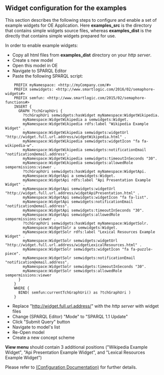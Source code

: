## Widget configuration for the examples

    
This section describes the following steps to configure and enable a set of 
example widgets for OE Application. Here __examples_src__ is the directory that 
contains simple widgets source files, whereas __examples_dist__ is the directly 
that contains simple widgets prepared for use.

  In order to enable example widgets:
  
  - Copy all html files from __examples_dist__ directory on your *http server*.
  - Create s new model
  - Open this model in OE
  - Navigate to SPARQL Editor
  - Paste the following SPARQL script:
  
```
    PREFIX myNamespace: <http://myCompany.com/#> 
    PREFIX semwidgets: <http://www.smartlogic.com/2016/02/semaphore-widgets#> 
    PREFIX semfun: <http://www.smartlogic.com/2015/02/semaphore-functions#>
    INSERT {
      GRAPH ?tchGraphUri {
        ?tchGraphUri semwidgets:hasWidget myNamespace:WidgetWikipedia.   
        myNamespace:WidgetWikipedia a semwidgets:Widget.
        myNamespace:WidgetWikipedia rdfs:label "Wikipedia Example Widget" .
        myNamespace:WidgetWikipedia semwidgets:widgetUrl "http://widget.full.url.address/widgetWikipedia.html" .
        myNamespace:WidgetWikipedia semwidgets:widgetIcon "fa fa-wikipedia-w".
        myNamespace:WidgetWikipedia semwidgets:notificationEmail "notification@email.address".
        myNamespace:WidgetWikipedia semwidgets:timeoutInSeconds "30".
        myNamespace:WidgetWikipedia semwidgets:allowedRole sempermissions:viewer .
        ?tchGraphUri semwidgets:hasWidget myNamespace:WidgetApi.   
        myNamespace:WidgetApi a semwidgets:Widget.
        myNamespace:WidgetApi rdfs:label "Api Presentation Example Widget" .
        myNamespace:WidgetApi semwidgets:widgetUrl "http://widget.full.url.address/widgetApiPresentation.html" .
        myNamespace:WidgetApi semwidgets:widgetIcon "fa fa-list".
        myNamespace:WidgetApi semwidgets:notificationEmail "notification@email.address".
        myNamespace:WidgetApi semwidgets:timeoutInSeconds "30".
        myNamespace:WidgetApi semwidgets:allowedRole sempermissions:viewer .
        ?tchGraphUri semwidgets:hasWidget myNamespace:WidgetSolr.   
        myNamespace:WidgetSolr a semwidgets:Widget.
        myNamespace:WidgetSolr rdfs:label "Lexical Resources Example Widget" .
        myNamespace:WidgetSolr semwidgets:widgetUrl "http://widget.full.url.address/widgetLexicalResources.html" .
        myNamespace:WidgetSolr semwidgets:widgetIcon "fa fa-puzzle-piece".
        myNamespace:WidgetSolr semwidgets:notificationEmail "notification@email.address".
        myNamespace:WidgetSolr semwidgets:timeoutInSeconds "30".
        myNamespace:WidgetSolr semwidgets:allowedRole sempermissions:viewer
      }
    }
    WHERE {
      BIND( semfun:currentTchGraphUri() as ?tchGraphUri )
    }
```
  
 - Replace "http://widget.full.url.address/" with the *http server* with widget files
 - Change (SPARQL Editor) "Mode" to "SPARQL 1.1 Update"
 - Click "Submit Query" button
 - Navigate to model's list
 - Re-Open model
 - Create a new concept scheme
  
  __View menu__ should contain 3 additional positions 
  ("Wikipedia Example Widget", "Api Presentation Example Widget", and "Lexical Resources Example Widget")
 
Please refer to [(Configuration Documentation)](../doc/Configuration.md) for further details.